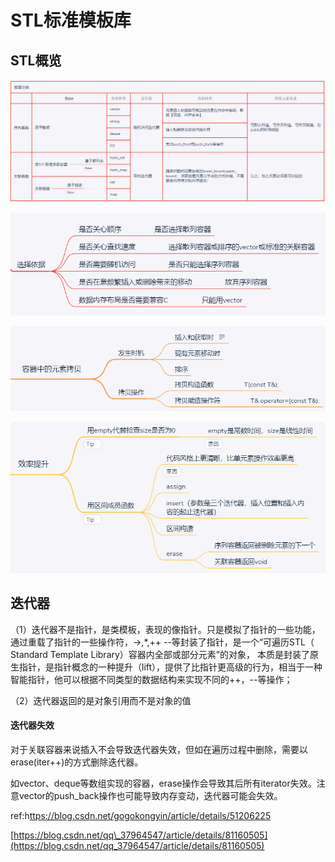 # STL标准模板库

## STL概览

![](../../.gitbook/assets/image%20%2834%29.png)

![](../../.gitbook/assets/image%20%2866%29.png)

![](../../.gitbook/assets/image%20%2865%29.png)

![](../../.gitbook/assets/image%20%2859%29.png)

## 迭代器

（1）迭代器不是指针，是类模板，表现的像指针。只是模拟了指针的一些功能，通过重载了指针的一些操作符，-&gt;,\*,++ --等封装了指针，是一个“可遍历STL（ Standard Template Library）容器内全部或部分元素”的对象， 本质是封装了原生指针，是指针概念的一种提升（lift），提供了比指针更高级的行为，相当于一种智能指针，他可以根据不同类型的数据结构来实现不同的++，--等操作；

（2）迭代器返回的是对象引用而不是对象的值

#### 迭代器失效

对于关联容器来说插入不会导致迭代器失效，但如在遍历过程中删除，需要以erase\(iter++\)的方式删除迭代器。

如vector、deque等数组实现的容器，erase操作会导致其后所有iterator失效。注意vector的push\_back操作也可能导致内存变动，迭代器可能会失效。

ref:h[ttps://blog.csdn.net/gogokongyin/article/details/51206225](https://blog.csdn.net/gogokongyin/article/details/51206225)

[https://blog.csdn.net/qq\_37964547/article/details/81160505](https://blog.csdn.net/qq_37964547/article/details/81160505)

